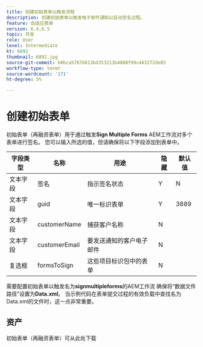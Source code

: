 ```yaml
---
title: 创建初始表单以触发流程
description: 创建初始表单以触发电子邮件通知以启动签名过程。
feature: 自适应表单
version: 6.4,6.5
topic: 开发
role: User
level: Intermediate
kt: 6892
thumbnail: 6892.jpg
source-git-commit: b0bca57676813bd353213b4808f99c463272de85
workflow-type: tm+mt
source-wordcount: '171'
ht-degree: 5%

---
```



# 创建初始表单

初始表单（再融资表单）用于通过触发&#x200B;**Sign Multiple Forms** AEM工作流对多个表单进行签名。 您可以输入所选的值，但请确保将以下字段添加到表单中。

| 字段类型 | 名称 | 用途 | 隐藏 | 默认值 |
| ------------------------|---------------------------------------|--------------------|--------|----------------- |
| 文本字段 | 签名 | 指示签名状态 | Y | N |
| 文本字段 | guid | 唯一标识表单 | Y | 3889 |
| 文本字段 | customerName | 捕获客户名称 | N |
| 文本字段 | customerEmail | 要发送通知的客户电子邮件 | N |
| 复选框 | formsToSign | 这些项目标识包中的表单 | N |

需要配置初始表单以触发名为&#x200B;**signmultipleforms**的AEM工作流
确保将“数据文件路径”设置为**Data.xml**。 当示例代码在表单提交过程的有效负载中查找名为Data.xml的文件时，这一点非常重要。

## 资产

初始表单（再融资表单）可从此处下载[](assets/refinance-form.zip)





